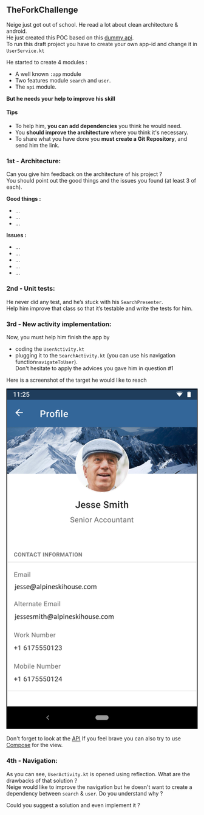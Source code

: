 ## TheForkChallenge

Neige just got out of school. He read a lot about clean architecture & android.  
He just created this POC based on this [dummy api](https://dummyapi.io/docs).  
To run this draft project you have to create your own app-id and change it in `UserService.kt`

He started to create 4 modules :

- A well known `:app` module
- Two features module `search` and `user`.
- The `api` module.

**But he needs your help to improve his skill**

#### Tips
- To help him, **you can add dependencies** you think he would need.
- You **should improve the architecture** where you think it's necessary.
- To share what you have done you **must create a Git Repository**, and send him the link.

### 1st - Architecture:

Can you give him feedback on the architecture of his project ?  
You should point out the good things and the issues you found (at least 3 of each).

**Good things :**
- ...
- ...
- ...

**Issues :**
- ...
- ...
- ...
- ...
- ...

### 2nd - Unit tests:

He never did any test, and he’s stuck with his `SearchPresenter`.  
Help him improve that class so that it’s testable and write the tests for him.

### 3rd - New activity implementation:

Now, you must help him finish the app by 
- coding the `UserActivity.kt`
- plugging it to the `SearchActivity.kt` (you can use his navigation function`navigateToUser`).  
Don't hesitate to apply the advices you gave him in question #1

Here is a screenshot of the target he would like to reach

![Screenshot](user_page.png)

Don't forget to look at the [API](https://dummyapi.io/explorer) 
If you feel brave you can also try to use [Compose](https://developer.android.com/jetpack/compose) for the view.


### 4th - Navigation:

As you can see, `UserActivity.kt` is opened using reflection. What are the drawbacks of that solution ?  
Neige would like to improve the navigation but he doesn't want to create a dependency between `search` & `user`.
Do you understand why ?

Could you suggest a solution and even implement it ?